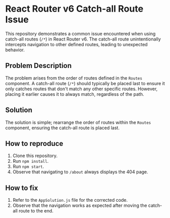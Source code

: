 # React Router v6 Catch-all Route Issue

This repository demonstrates a common issue encountered when using catch-all routes (`/*`) in React Router v6. The catch-all route unintentionally intercepts navigation to other defined routes, leading to unexpected behavior. 

## Problem Description

The problem arises from the order of routes defined in the `Routes` component.  A catch-all route (`/*`) should typically be placed last to ensure it only catches routes that don't match any other specific routes.  However, placing it earlier causes it to always match, regardless of the path.

## Solution
The solution is simple; rearrange the order of routes within the `Routes` component, ensuring the catch-all route is placed last. 

## How to reproduce

1. Clone this repository.
2. Run `npm install`.
3. Run `npm start`.
4. Observe that navigating to `/about` always displays the 404 page. 

## How to fix

1. Refer to the `AppSolution.js` file for the corrected code.
2. Observe that the navigation works as expected after moving the catch-all route to the end.